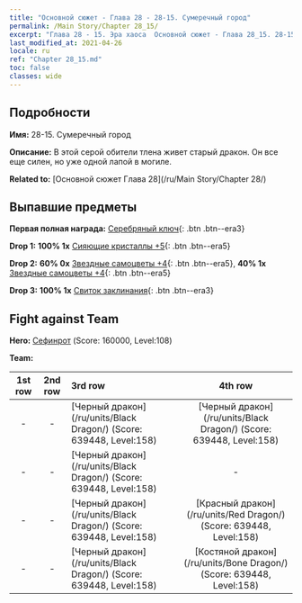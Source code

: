 ```yaml
---
title: "Основной сюжет - Глава 28 - 28-15. Сумеречный город"
permalink: /Main Story/Chapter 28_15/
excerpt: "Глава 28 - 15. Эра хаоса  Основной сюжет - Глава 28_15. 28-15. Сумеречный город"
last_modified_at: 2021-04-26
locale: ru
ref: "Chapter 28_15.md"
toc: false
classes: wide
---
```


## Подробности

 **Имя:** 28-15. Сумеречный город

 **Описание:** В этой серой обители тлена живет старый дракон. Он все еще силен, но уже одной лапой в могиле.

 **Related to:** [Основной сюжет Глава 28](/ru/Main Story/Chapter 28/)

## Выпавшие предметы

 **Первая полная награда:** [Серебряный ключ](/ItemsRU/con_693/){: .btn .btn--era3}

 **Drop 1:** **100% 1x** [Сияющие кристаллы +5](/ItemsRU/mat_101/){: .btn .btn--era5}

 **Drop 2:** **60% 0x** [Звездные самоцветы +4](/ItemsRU/mat_93/){: .btn .btn--era5}, **40% 1x** [Звездные самоцветы +4](/ItemsRU/mat_93/){: .btn .btn--era5}

 **Drop 3:** **100% 1x** [Свиток заклинания](/ItemsRU/con_694/){: .btn .btn--era3}


## Fight against Team
 **Hero:** [Сефинрот](/ru/heroes/Sephinroth/) (Score: 160000, Level:108)

 **Team:**


  | 1st row | 2nd row | 3rd row | 4th row |
  |:----:|:----:|:----|:----:|
  | - | - | [Черный дракон](/ru/units/Black Dragon/) (Score: 639448, Level:158)  | [Черный дракон](/ru/units/Black Dragon/) (Score: 639448, Level:158)  |
  | - | - | [Черный дракон](/ru/units/Black Dragon/) (Score: 639448, Level:158)  | - |
  | - | - | [Черный дракон](/ru/units/Black Dragon/) (Score: 639448, Level:158)  | [Красный дракон](/ru/units/Red Dragon/) (Score: 639448, Level:158)  |
  | - | - | [Черный дракон](/ru/units/Black Dragon/) (Score: 639448, Level:158)  | [Костяной дракон](/ru/units/Bone Dragon/) (Score: 639448, Level:158)  |


